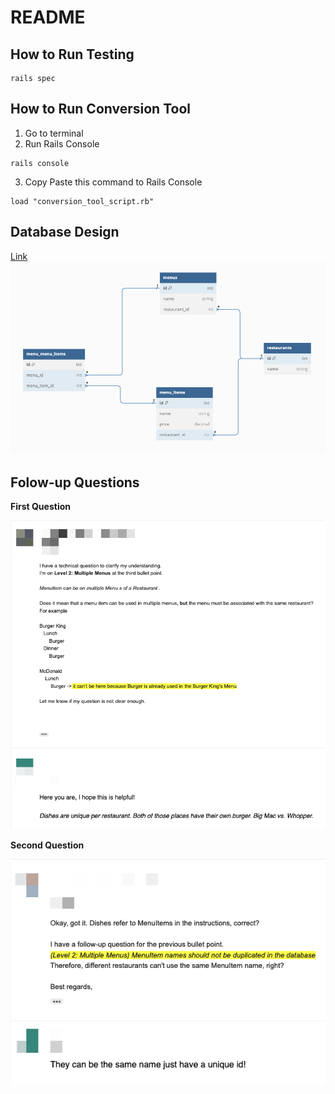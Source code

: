 # README

## How to Run Testing
```
rails spec
```

## How to Run Conversion Tool

1. Go to terminal
2. Run Rails Console

```
rails console
```

3. Copy Paste this command to Rails Console

```
load "conversion_tool_script.rb"
```

## Database Design

[Link](https://dbdiagram.io/d/PopMenu-62e80172f31da965e856be83)
![Database Design](./docs/image/database_design.png)

## Folow-up Questions

**First Question**

![Follow Up Question 1](./docs/image/follow_up_question_1.png)

**Second Question**

![Follow Up Question 2](./docs/image/follow_up_question_2.png)